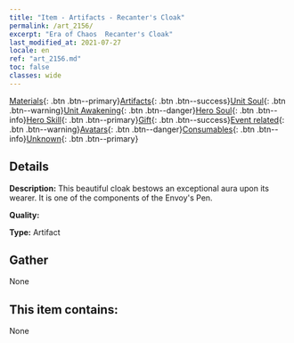 ```yaml
---
title: "Item - Artifacts - Recanter's Cloak"
permalink: /art_2156/
excerpt: "Era of Chaos  Recanter's Cloak"
last_modified_at: 2021-07-27
locale: en
ref: "art_2156.md"
toc: false
classes: wide
---
```

 [Materials](/Items/){: .btn .btn--primary}[Artifacts](/Items/Artifacts/){: .btn .btn--success}[Unit Soul](/Items/UnitSoul/){: .btn .btn--warning}[Unit Awakening](/Items/UnitAwakening/){: .btn .btn--danger}[Hero Soul](/Items/HeroSoul/){: .btn .btn--info}[Hero Skill](/Items/HeroSkill/){: .btn .btn--primary}[Gift](/Items/Gift/){: .btn .btn--success}[Event related](/Items/Events/){: .btn .btn--warning}[Avatars](/Items/Avatars/){: .btn .btn--danger}[Consumables](/Items/Consumables/){: .btn .btn--info}[Unknown](/Items/Unknown/){: .btn .btn--primary}

## Details
 **Description:** This beautiful cloak bestows an exceptional aura upon its wearer. It is one of the components of the Envoy's Pen.

 **Quality:** 

 **Type:** Artifact

## Gather

  None

## This item contains:

  None

